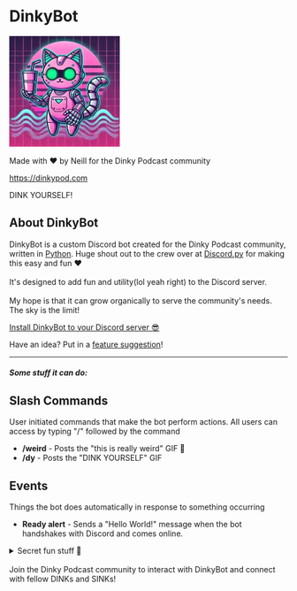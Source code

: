 # DinkyBot

![DinkyBot Logo](assets/dinkybot_200x200.webp)

Made with ❤️ by Neill for the Dinky Podcast community 

https://dinkypod.com

DINK YOURSELF!

## About DinkyBot
DinkyBot is a custom Discord bot created for the Dinky Podcast community, written in [Python](https://www.python.org). Huge shout out to the crew over at [Discord.py](https://github.com/Rapptz/discord.py) for making this easy and fun ❤️  <br><br> 
It's designed to add fun and utility(lol yeah right) to the Discord server.<br><br>
My hope is that it can grow organically to serve the community's needs. The sky is the limit!

[Install DinkyBot to your Discord server 😎](https://discord.com/oauth2/authorize?client_id=1344839681929379880)

Have an idea? Put in a [feature suggestion](https://github.com/leftydrummer/dinkybot/issues/new?template=feature_suggestion.yml)!
<hr>

##### Some stuff it can do:

## Slash Commands

User initiated commands that make the bot perform actions. All users can access by typing "/" followed by the command

- **/weird** - Posts the "this is really weird" GIF 🦶
- **/dy** - Posts the "DINK YOURSELF" GIF

## Events

Things the bot does automatically in response to something occurring

- **Ready alert** - Sends a "Hello World!" message when the bot handshakes with Discord and comes online.
<details>
<summary>Secret fun stuff 🤭</summary>
    
- **"This is weird" listener** - Automatically posts the "this is weird" GIF when a message in a channel contains "this is weird" or "this is really weird".
</details>
<br>
<footer>
Join the Dinky Podcast community to interact with DinkyBot and connect with fellow DINKs and SINKs!
</footer>